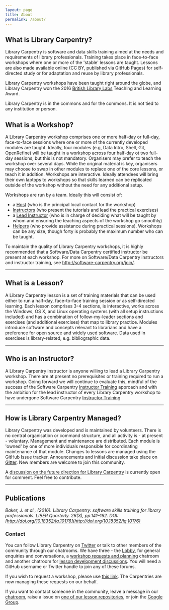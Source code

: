 ```yaml
---
layout: page
title: About
permalink: /about/
---
```


## What is Library Carpentry?

Library Carpentry is software and data skills training aimed at the needs and requirements of library professionals. Training takes place in face-to-face workshops where one or more of the 'stable' lessons are taught. Lessons are also made available online (CC BY, published via GitHub Pages) for self-directed study or for adaptation and reuse by library professionals. 

Library Carpentry workshops have been taught right around the globe, and Library Carpentry won the 2016 [British Library Labs](http://labs.bl.uk/British+Library+Labs+Awards) Teaching and Learning Award.

Library Carpentry is in the commons and for the commons. It is not tied to any institution or person. 

## What is a Workshop?

A Library Carpentry workshop comprises one or more half-day or full-day, face-to-face sessions where one or more of the currently developed modules are taught. Ideally, four modules (e.g, Data Intro, Shell, Git, OpenRefine) will be taught in a workshop across four half-day ot two full-day sessions, but this is not mandatory. Organisers may prefer to teach the workshop over several days. While the original material is key, organisers may choose to swap in other modules to replace one of the core lessons, or teach it in addition. Workshops are interactive. Ideally attendees will bring their own laptops to workshops so that skills learned can be replicated outside of the workshop without the need for any additional setup.

Workshops are run by a team. Ideally this will consist of:

- a [Host](http://software-carpentry.org/checklists/host/) (who is the principal local contact for the workshop)
- [Instructors](http://software-carpentry.org/checklists/instructor/) (who present the tutorials and lead the practical exercises)
- a [Lead Instructor](http://software-carpentry.org/checklists/lead/) (who is in charge of deciding what will be taught by whom and ensuring the teaching aspects of the workshop go smoothly)
- [Helpers](http://software-carpentry.org/checklists/helper/) (who provide assistance during practical sessions). Workshops can be any size, though forty is probably the maximum number who can be taught. 

To maintain the quality of Library Carpentry workshops, it is highly recommended that a Software/Data Carpentry certified instructor be present at each workshop. For more on Software/Data Carpentry instructors and instructor training, see <http://software-carpentry.org/join/>.

______

## What is a Lesson?

A Library Carpentry lesson is a set of training materials that can be used either to run a half-day, face-to-face training session or as self-directed learning. Each lesson comprises 3-4 sections, is interactive, works across the Windows, OS X, and Linux operating systems (with all setup instructions included) and has a combination of follow-my-leader sections and exercises (and additional exercises) that map to library practice. Modules introduce software and concepts relevant to librarians and have a preference for open source and widely used software. Data used in exercises is library-related, e.g. bibliographic data.

______

## Who is an Instructor?

A Library Carpentry instructor is anyone willing to lead a Library Carpentry workshop. There are at present no prerequisites or training required to run a workshop. Going forward we will continue to evaluate this, mindful of the success of the Software Carpentry [Instructor Training](http://swcarpentry.github.io/instructor-training/) approach and with the ambition for the lead instructor of every Library Carpentry workshop to have undergone Software Carpentry [Instructor Training](http://swcarpentry.github.io/instructor-training/)

______

## How is Library Carpentry Managed?

Library Carpentry was developed and is maintained by volunteers. There is no central organisation or command structure, and all activity is - at present - voluntary.  Management and maintenance are distributed. Each module is 'owned' by one of more individuals responsible for coordinating maintenance of that module. Changes to lessons are managed using the GitHub Issue tracker. Announcements and initial discussion take place on [Gitter](https://gitter.im/LibraryCarpentry/). New members are welcome to join this community. 

A [discussion on the future direction for Library Carpentry](https://github.com/data-lessons/librarycarpentry/issues/48) is currently open for comment. Feel free to contribute.

______

## Publications

*Baker, J. et al., (2016). Library Carpentry: software skills training for library professionals. LIBER Quarterly. 26(3), pp.141–162. DOI: [http://doi.org/10.18352/lq.10176](http://doi.org/10.18352/lq.10176)*

### Contact

You can follow Library Carpentry on [Twitter](https://twitter.com/LibCarpentry) or talk to other members of the community through our chatrooms. We have three - the [Lobby](https://gitter.im/LibraryCarpentry/Lobby), for general enquiries and conversations, a [workshop requests and planning](https://gitter.im/LibraryCarpentry/workshops) chatroom and another chatroom for [lesson development discussions](https://gitter.im/LibraryCarpentry/lesson-dev). You will need a GitHub username or Twitter handle to join any of these forums.

If you wish to request a workshop, please use [this link](https://software-carpentry.org/workshops/request/). The Carpentries are now managing these requests on our behalf.

If you want to contact someone in the community, leave a message in our [chatroom](https://gitter.im/LibraryCarpentry/), raise a issue on [one of our lesson repositories](https://github.com/data-lessons), or join the [Google Group](https://groups.google.com/forum/#!forum/libcarpentry-committee).


